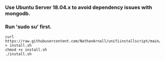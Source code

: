   <h3>Use Ubuntu Server 18.04.x to avoid dependency issues with mongodb.</h3>

  <h3>Run 'sudo su' first.</h3>
  
  ```
  curl https://raw.githubusercontent.com/NathanArnall/unifiinstallscript/main/install.sh > install.sh
  chmod +x install.sh
  ./install.sh
   ```
